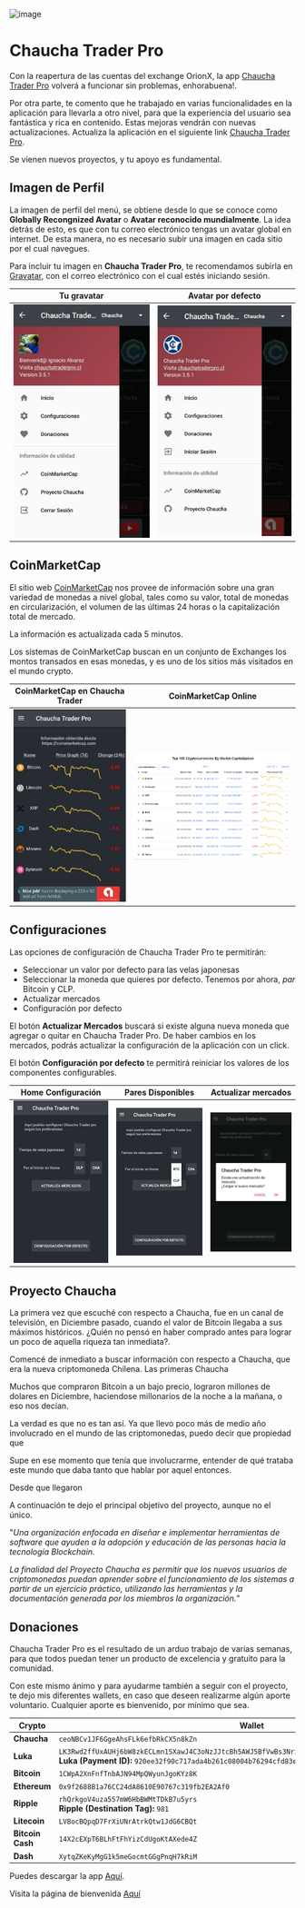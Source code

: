 
![image](https://lh3.googleusercontent.com/Uxld8sMxAlb-NjsAByS4p1KWLqnwlxwmIdOaePJWEPmgQkeSxAuOfjHuEnIz9m72NgU=h150-rw)

# Chaucha Trader Pro

Con la reapertura de las cuentas del exchange OrionX, la app [Chaucha Trader Pro](https://play.google.com/store/apps/details?id=com.panterozo.chauchatraderpro) volverá a funcionar sin problemas, enhorabuena!.

Por otra parte, te comento que he trabajado en varias funcionalidades en la aplicación para llevarla a otro nivel, para que la experiencia del usuario sea fantástica y rica en contenido. Estas mejoras vendrán con nuevas actualizaciones. Actualiza la aplicación en el siguiente link [Chaucha Trader Pro](https://play.google.com/store/apps/details?id=com.panterozo.chauchatraderpro).

Se vienen nuevos proyectos, y tu apoyo es fundamental.

## Imagen de Perfil

La imagen de perfil del menú, se obtiene desde lo que se conoce como **Globally Recongnized Avatar** o **Avatar reconocido mundialmente**. La idea detrás de esto, es que con tu correo electrónico tengas un avatar global en internet. De esta manera, no es necesario subir una imagen en cada sitio por el cual navegues. 

Para incluir tu imagen en **Chaucha Trader Pro**, te recomendamos subirla en [Gravatar](https://es.gravatar.com/), con el correo electrónico con el cual estés iniciando sesión.


Tu gravatar | Avatar por defecto
-----|-------
![image](img/gravatar01.jpg) | ![image](img/gravatar02.jpg)

## CoinMarketCap

El sitio web [CoinMarketCap](https://coinmarketcap.com/) nos provee de información sobre una gran variedad de monedas a nivel global, tales como su valor, total de monedas en circularización, el volumen de las últimas 24 horas o la capitalización total de mercado.

La información es actualizada cada 5 minutos.

Los sistemas de CoinMarketCap buscan en un conjunto de Exchanges los montos transados en esas monedas, y es uno de los sitios más visitados en el mundo crypto.


CoinMarketCap en Chaucha Trader | CoinMarketCap Online
-----|-------
![image](img/CoinMarketCap.jpg) | ![image](img/CoinMarketCap.png)

## Configuraciones

Las opciones de configuración de Chaucha Trader Pro te permitirán:

- Seleccionar un valor por defecto para las velas japonesas
- Seleccionar la moneda que quieres por defecto. Tenemos por ahora, *par* Bitcoin y CLP.
- Actualizar mercados 
- Configuración por defecto 

El botón **Actualizar Mercados** buscará si existe alguna nueva moneda que agregar o quitar en Chaucha Trader Pro. De haber cambios en los mercados, podrás actualizar la configuración de la aplicación con un click. 

El botón **Configuración por defecto** te permitirá reiniciar los valores de los componentes configurables.

Home Configuración | Pares Disponibles | Actualizar mercados
-----|-------|-------
![image](img/Configuraciones01.jpg) | ![image](img/Configuraciones02.jpg) | ![image](img/Configuraciones03.jpg)

## Proyecto Chaucha

La primera vez que escuché con respecto a Chaucha, fue en un canal de televisión, en Diciembre pasado, cuando el valor de Bitcoin llegaba a sus máximos históricos. ¿Quién no pensó en haber comprado antes para lograr un poco de aquella riqueza tan inmediata?.

Comencé de inmediato a buscar información con respecto a Chaucha, que era la nueva criptomoneda Chilena. Las primeras Chaucha 

Muchos que compraron Bitcoin a un bajo precio, lograron millones de dolares en Diciembre, haciendose millonarios de la noche a la mañana, o eso nos decían.

La verdad es que no es tan así. Ya que llevo poco más de medio año involucrado en el mundo de las criptomonedas, puedo decir que propiedad que 

Supe en ese momento que tenía que involucrarme, entender de qué trataba este mundo que daba tanto que hablar por aquel entonces.

Desde que llegaron

A continuación te dejo el principal objetivo del proyecto, aunque no el único.

"*Una organización enfocada en diseñar e implementar herramientas de software que ayuden a la adopción y educación de las personas hacia la tecnología Blockchain.*

*La finalidad del Proyecto Chaucha es permitir que los nuevos usuarios de criptomonedas puedan aprender sobre el funcionamiento de los sistemas a partir de un ejercicio práctico, utilizando las herramientas y la documentación generada por los miembros la organización.*"




## Donaciones

Chaucha Trader Pro es el resultado de un arduo trabajo de varias semanas, para que todos puedan tener un producto de excelencia y gratuito para la comunidad.

Con este mismo ánimo y para ayudarme también a seguir con el proyecto, te dejo mis diferentes wallets, en caso que deseen realizarme algún aporte voluntario. Cualquier aporte es bienvenido, por mínimo que sea.


Crypto | Wallet
-----|-------
**Chaucha** | `ceoNBCv1JF6GgeAhsFLk6efbRkCX5n8kZn`
**Luka** | `LK3Rwd2ffUxAUHj6bW8zkECLmn1SXawJ4C3oNzJJtcBh5AWJ5BfVwBs3NrzUxway5tNkcFBF333tR47eQLJXNQ3ECm6XbJV`<br>**Luka (Payment ID):** `920ee32f90c717ada4b261c08004b76294cfd83ed864078de7a30ffa9b94d262`
**Bitcoin** | `1CWpA2XnFnfTnbAJN94MpQWyunJgoKYz8K`
**Ethereum** | `0x9f2688B1a76CC24dA8610E90767c319fb2EA2Af0`
**Ripple** | `rhQrkgoV4uza557mW6HbBWMtTDkB7u5yrs`<br>**Ripple (Destination Tag):** `981`
**Litecoin** | `LVBocBQpqD7FrXiUNrAtrkQtw1JdG6CBQt`
**Bitcoin Cash** | `14X2cEXpT6BLhFtFhYizCdUgoKtAXede4Z`
**Dash** | `XytqZKeKyMgG1k5meGocmtGGgPnqH7kRiM`



Puedes descargar la app [Aquí](https://play.google.com/store/apps/details?id=com.panterozo.chauchatraderpro).

Visita la página de bienvenida [Aquí](https://github.com/panterozo/Donaciones/blob/master/index_prev.md)

